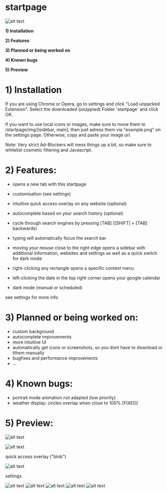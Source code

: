 # startpage

![alt text](https://github.com/Usernameeeeeeeee/startpage/blob/master/home2.png)

**1) Installation**

**2) Features**

**3) Planned or being worked on**

**4) Known bugs**

**5) Preview**

# 1) Installation

If you are using Chrome or Opera, go to settings and click "Load unpacked Extension". Select the downloaded (unzppied) Folder 'startpage' and click OK.

If you want to use local icons or images, make sure to move them to /startpage/img/[sidebar, main], then just adress them via "example.png" on the settings page. Otherwise, copy and paste your image url.

Note: Very strict Ad-Blockers will mess things up a bit, so make sure to whitelist cosmetic filtering and Javascript.

# 2) Features:
  - opens a new tab with this startpage
  - customisation (see settings)
  
  - intuitive quick access overlay on any website (optional)
  - autocomplete based on your search history (optional)
  
  - cycle through search engines by pressing [TAB] ([SHIFT] + [TAB] backwards)
  - typing will automatically focus the search bar
  - moving your mouse close to the right edge opens a sidebar with additional information, websites and settings as well as a quick         switch for dark mode
  - right-clicking any rectangle opens a specific context menu
  - left-clicking the date in the top right corner opens your google calendar
  
  - dark mode (manual or scheduled)
  
  see settings for more info

# 3) Planned or being worked on:
- custom background
- autocomplete improvements
- more intuitive UI
- automatically get icons or screenshots, so you dont have to download or tthem manually
- bugfixes and performance improvements
- ...

# 4) Known bugs:
- portrait mode animation not adapted (low priority)
- weather display: circles overlap when close to 100% [FIXED]

# 5) Preview:

![alt text](https://github.com/Usernameeeeeeeee/startpage/blob/master/sidebar.png)

![alt text](https://github.com/Usernameeeeeeeee/startpage/blob/master/search.png)

quick access overlay ("blob")

![alt text](https://github.com/Usernameeeeeeeee/startpage/blob/master/blob.png)

settings

![alt text](https://github.com/Usernameeeeeeeee/startpage/blob/master/settings_preview_0.png)
![alt text](https://github.com/Usernameeeeeeeee/startpage/blob/master/settings_preview_0_1.png)
![alt text](https://github.com/Usernameeeeeeeee/startpage/blob/master/settings_preview_0_2.png)
![alt text](https://github.com/Usernameeeeeeeee/startpage/blob/master/settings_preview_0_3.png)
![alt text](https://github.com/Usernameeeeeeeee/startpage/blob/master/settings_preview_3.png)
